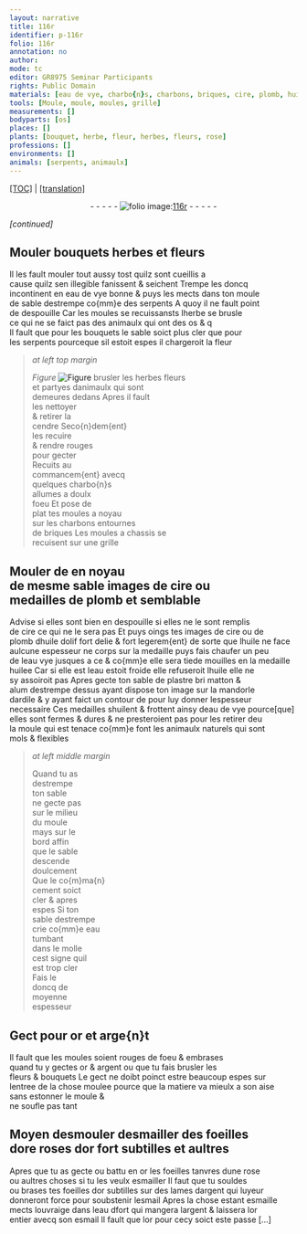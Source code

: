 ```yaml
---
layout: narrative
title: 116r
identifier: p-116r
folio: 116r
annotation: no
author:
mode: tc
editor: GR8975 Seminar Participants
rights: Public Domain
materials: [eau de vye, charbo{n}s, charbons, briques, cire, plomb, huile dolif, huile, eau vye, eau, plastre, alum, cement, or, arge{n}t, argent, desmouler, esmaille, esmail, eau dfort]
tools: [Moule, moule, moules, grille]
measurements: []
bodyparts: [os]
places: []
plants: [bouquet, herbe, fleur, herbes, fleurs, rose]
professions: []
environments: []
animals: [serpents, animaulx]
---
```


<p><a href="{{ site.baseurl }}/diplomatic/" target="_blank">[TOC]</a> | <a href="{{ site.baseurl }}/texts/p-116r_tl/">[translation]</a></p><div class="folio" align="center">- - - - - <a href="http://gallica.bnf.fr/ark:/12148/btv1b10500001g/f237.image" target="_blank"><img src="https://cu-mkp.github.io/2017-workshop-edition/assets/photo-icon.png" alt="folio image: " style="display:inline-block; margin-bottom:-3px;"/>116r</a> - - - - - </div>  
 
*[continued]*
  

## <span class="tl">Moule</span>r <span class="pa">bouquet</span>s <span class="pa">herbe</span>s et <span class="pa">fleur</span>s

 
 Il les fault <span class="tl">moule</span>r tout aussy tost quilz sont cueillis a<br/> cause quilz sen <span class="del">illegible</span> fanissent & seichent Trempe les doncq<br/> incontinent en <span class="m">eau de vye</span> bonne & puys les mects dans ton <span class="tl">moule</span><br/> de sable destrempe co{mm}e des <span class="al">serpents</span> A quoy il ne fault point<br/> de despouille Car les <span class="tl">moules</span> se recui<span class="del">s</span>sans<span class="add">ts</span> lherbe se brusle<br/> ce qui ne se faict pas des <span class="al">animaulx</span> qui ont des <span class="bp">os</span> <span class="del">& q</span><br/> Il fault que pour les bouquets le sable soict plus cler que pour<br/> les <span class="al">serpents</span> pourceque sil estoit espes il chargeroit la <span class="pa">fleur</span> 
 
> *at left top margin*
> 
> 
>   
> *Figure*
> <a href="https://drive.google.com/open?id=0B9-oNrvWdlO5SEdPVDdsS2dEUmM" target="_blank"><img src="https://cu-mkp.github.io/GR8975-edition/assets/photo-icon.png" alt="Figure" style="display:inline-block; margin-bottom:-3px;"/></a>
 brusler les <span class="pa">herbes</span> <span class="pa">fleurs</span><br/> et partyes d<span class="al">animaulx</span> qui sont<br/> demeures dedans Apres il fault<br/> les nettoyer<br/> & retirer la<br/> cendre Seco{n}dem{ent}<br/> les recuire<br/> & rendre rouges<br/> pour gecter<br/> Recuits au<br/> commancem{ent} avecq<br/> quelques <span class="m">charbo{n}s</span><br/> allumes a doulx<br/> foeu Et pose de<br/> plat tes <span class="tl">moule</span>s a noyau<br/> sur les <span class="m">charbons</span> entournes<br/> de <span class="m">briques</span> Les <span class="tl">moule</span>s a chassis se<br/> recuisent sur une <span class="tl">grille</span> 
 
 
  

## <span class="tl">Moule</span>r <span class="del">de</span> en noyau<br/> de mesme sable images de <span class="m">cire</span> ou<br/> medailles de <span class="m">plomb</span> et semblable

 
 Advise si elles sont bien en despouille si elles ne le sont remplis<br/> de <span class="m">cire</span> ce qui ne le sera pas Et puys oings tes images de <span class="m">cire</span> ou de<br/> <span class="m">plomb</span> d<span class="m">huile dolif</span> fort delie & fort legerem{ent} de sorte que l<span class="m">huile</span> ne face<br/> aulcune espesseur ne corps sur la medaille puys fais chaufer un peu<br/> de l<span class="m">eau vye</span> <span class="del">jusques a ce</span> & co{mm}e elle sera tiede mouilles en la medaille<br/> huilee Car si <span class="del">elle est</span> l<span class="m">eau</span> estoit froide elle refuseroit l<span class="m">huile</span> elle ne<br/> sy assoiroit pas Apres gecte ton sable de <span class="m">plastre</span> <span class="del">bri</span> matton &<br/> <span class="m">alum</span> destrempe dessus ayant dispose ton image sur la mandorle<br/> dardile & y ayant faict un contour <span class="del">de</span> pour luy donner lespesseur<br/> necessaire Ces medailles s<span class="m">huile</span>nt & frottent ainsy d<span class="m">e<span class="add">au de</span> vye</span> pource[que]<br/> elles sont fermes & dures & ne presteroient pas pour les retirer d<span class="del">e</span>u<br/> <span class="del">la</span> <span class="tl">moule</span> qui est tenace co{mm}e font les <span class="al">animaulx</span> naturels qui sont<br/> mols & flexibles 
 
> *at left middle margin*
> 
> 
>   Quand tu as<br/> destrempe<br/> ton sable<br/> ne gecte pas<br/> sur le milieu<br/> du <span class="tl">moule</span><br/> mays sur le<br/> bord affin<br/> que le sable<br/> descende<br/> doulcement<br/> Que le co{m}ma{n}<br/> <span class="m">cement</span> soict<br/> cler & apres<br/> espes Si ton<br/> sable destrempe<br/> crie co{mm}e <span class="m">eau</span><br/> tumbant<br/> dans le molle<br/> cest signe quil<br/> est trop cler<br/> Fais le<br/> doncq de<br/> moyenne<br/> espesseur 
 
 
  

## Gect pour <span class="m">or</span> et <span class="m">arge{n}t</span>

 
 Il fault que les <span class="tl">moule</span>s soient rouges de foeu & embrases<br/> quand tu y gectes <span class="m">or</span> & <span class="m">argent</span> ou que tu fais brusler les<br/> <span class="pa">fleur</span>s & <span class="pa">bouquet</span>s Le gect ne doibt poinct estre beaucoup espes sur<br/> lentree de la chose moulee pource que la matiere va mieulx a son aise<br/> sans estonner le <span class="tl">moule</span> &<br/> ne soufle pas tant 
 
 
  

## Moyen <span class="del"><span class="m">desmouler</span></span> d<span class="m">esmaille</span>r des foeilles<br/> d<span class="del">or</span>e <span class="pa">rose</span>s d<span class="m">or</span> fort subtilles et aultres

 
 Apres que tu as gecte ou battu en <span class="m">or</span> les foeilles tanvres dune rose<br/> ou aultres choses si tu les veulx esmailler Il faut que tu souldes<br/> ou brases tes foeilles d<span class="m">or</span> subtilles sur des lames d<span class="m">argent</span> qui l<span class="del">uy</span>eur<br/> donneront force pour soubstenir l<span class="m">esmail</span> Apres la chose estant esmaille<br/> mects louvraige dans l<span class="m">eau <span class="del">d</span>fort</span> qui mangera l<span class="m">argent</span> & laissera l<span class="m">or</span><br/> entier avecq son <span class="m">esmail</span> Il fault que l<span class="m">or</span> pour cecy soict este passe [...] 
 

